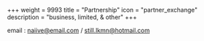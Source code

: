 +++
weight = 9993
title = "Partnership"
icon = "partner_exchange"
description = "business, limited, & other"
+++

email : <naiive@email.com> / <still.lkmn@hotmail.com>
